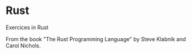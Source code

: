# Rust
Exercices in Rust

From the book "The Rust Programming Language" by Steve Klabnik and Carol Nichols.
